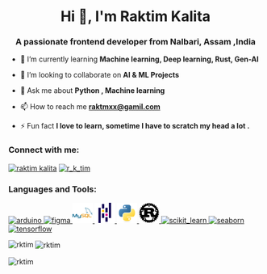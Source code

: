 <h1 align="center">Hi 👋, I'm Raktim Kalita</h1>
<h3 align="center">A passionate frontend developer from Nalbari, Assam ,India</h3>

- 🌱 I’m currently learning **Machine learning, Deep learning, Rust, Gen-AI**

- 👯 I’m looking to collaborate on **AI & ML Projects**

- 💬 Ask me about **Python , Machine learning**

- 📫 How to reach me **raktmxx@gamil.com**

- ⚡ Fun fact **I love to learn, sometime I have to scratch my head a lot .**

<h3 align="left">Connect with me:</h3>
<p align="left">
<a href="https://linkedin.com/in/raktim kalita" target="blank"><img align="center" src="https://raw.githubusercontent.com/rahuldkjain/github-profile-readme-generator/master/src/images/icons/Social/linked-in-alt.svg" alt="raktim kalita" height="30" width="40" /></a>
<a href="https://instagram.com/r_k_tim" target="blank"><img align="center" src="https://raw.githubusercontent.com/rahuldkjain/github-profile-readme-generator/master/src/images/icons/Social/instagram.svg" alt="r_k_tim" height="30" width="40" /></a>
</p>

<h3 align="left">Languages and Tools:</h3>
<p align="left"> <a href="https://www.arduino.cc/" target="_blank" rel="noreferrer"> <img src="https://cdn.worldvectorlogo.com/logos/arduino-1.svg" alt="arduino" width="40" height="40"/> </a> <a href="https://www.figma.com/" target="_blank" rel="noreferrer"> <img src="https://www.vectorlogo.zone/logos/figma/figma-icon.svg" alt="figma" width="40" height="40"/> </a> <a href="https://www.mysql.com/" target="_blank" rel="noreferrer"> <img src="https://raw.githubusercontent.com/devicons/devicon/master/icons/mysql/mysql-original-wordmark.svg" alt="mysql" width="40" height="40"/> </a> <a href="https://pandas.pydata.org/" target="_blank" rel="noreferrer"> <img src="https://raw.githubusercontent.com/devicons/devicon/2ae2a900d2f041da66e950e4d48052658d850630/icons/pandas/pandas-original.svg" alt="pandas" width="40" height="40"/> </a> <a href="https://www.python.org" target="_blank" rel="noreferrer"> <img src="https://raw.githubusercontent.com/devicons/devicon/master/icons/python/python-original.svg" alt="python" width="40" height="40"/> </a> <a href="https://www.rust-lang.org" target="_blank" rel="noreferrer"> <img src="https://raw.githubusercontent.com/devicons/devicon/master/icons/rust/rust-plain.svg" alt="rust" width="40" height="40"/> </a> <a href="https://scikit-learn.org/" target="_blank" rel="noreferrer"> <img src="https://upload.wikimedia.org/wikipedia/commons/0/05/Scikit_learn_logo_small.svg" alt="scikit_learn" width="40" height="40"/> </a> <a href="https://seaborn.pydata.org/" target="_blank" rel="noreferrer"> <img src="https://seaborn.pydata.org/_images/logo-mark-lightbg.svg" alt="seaborn" width="40" height="40"/> </a> <a href="https://www.tensorflow.org" target="_blank" rel="noreferrer"> <img src="https://www.vectorlogo.zone/logos/tensorflow/tensorflow-icon.svg" alt="tensorflow" width="40" height="40"/> </a> </p>

<p><img align="left" src="https://github-readme-stats.vercel.app/api/top-langs?username=rktim&show_icons=true&locale=en&layout=compact" alt="rktim" /></p>

<p>&nbsp;<img align="center" src="https://github-readme-stats.vercel.app/api?username=rktim&show_icons=true&locale=en" alt="rktim" /></p>

<p><img align="center" src="https://github-readme-streak-stats.herokuapp.com/?user=rktim&" alt="rktim" /></p>
